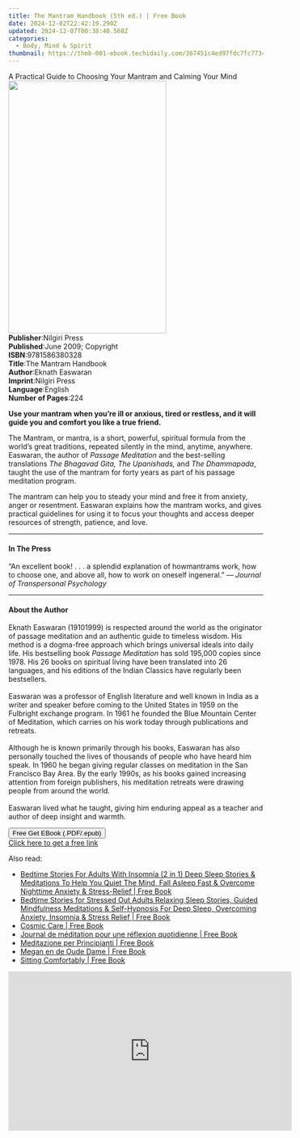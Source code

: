 ```yaml
---
title: The Mantram Handbook (5th ed.) | Free Book
date: 2024-12-02T22:42:19.290Z
updated: 2024-12-07T00:38:40.568Z
categories:
  - Body, Mind & Spirit
thumbnail: https://thmb-001-ebook.techidaily.com/367451c4ed97fdc7fc7734a0be7e13779a04359c0d2da36b4e9d19c280221002.jpg
---
```

<main id="book-container">
  <div class="flex flex-col">
    <div class="book-brief flex-1 py-6 px-4 sm:p-6 md:py-10 md:px-8">
      <!-- brief-->
      <div class="book-brief-main">
        A Practical Guide to Choosing Your Mantram and Calming Your Mind
      </div>
    </div>
    <div
      class="book-meta-info flex-1 grid gap-4 col-start-1 col-end-3 row-start-1 sm:mb-6 sm:grid-cols-4 lg:gap-6 lg:col-start-2 lg:row-end-6 lg:row-span-6 lg:mb-0"
    >
      <div
        class="book-meta-info-left place-content-center mt-4 p-4 text-sm leading-6 col-start-2 col-span-2 dark:text-slate-400"
      >
        <img
          class="w-full h-500 object-cover rounded-lg sm:h-255 sm:col-span-2 lg:col-span-full"
          src="https://img-001-ebook.techidaily.com/c67482c98c9168e72a11c9d6427766b60a55631badcf8eb63b70f090a78111c3.jpg"
          alt=""
          width="312"
          height="500"
        />
      </div>
      <div
        class="book-meta-info-right mt-2 col-start-1 row-start-2 col-span-3 self-center"
      >
        <!-- meta data  -->
        <div class="flex flex-col px-4 md:px-8">
          <div class="flex-1">
            <strong>Publisher</strong>:<span class="px-2">Nilgiri Press</span>
          </div>
          <div class="flex-1">
            <strong>Published</strong>:<span class="px-2"
              >June 2009; Copyright</span
            >
          </div>
          <div class="flex-1">
            <strong>ISBN</strong>:<span class="px-2">9781586380328</span>
          </div>
          <div class="flex-1">
            <strong>Title</strong>:<span class="px-2"
              >The Mantram Handbook</span
            >
          </div>
          <div class="flex-1">
            <strong>Author</strong>:<span class="px-2">Eknath Easwaran</span>
          </div>
          <div class="flex-1">
            <strong>Imprint</strong>:<span class="px-2">Nilgiri Press</span>
          </div>
          <div class="flex-1">
            <strong>Language</strong>:<span class="px-2">English</span>
          </div>
          <div class="flex-1">
            <strong>Number of Pages</strong>:<span class="px-2">224</span>
          </div>
        </div>
      </div>
    </div>
    <div class="book-description flex-1 py-6 px-4 sm:p-6 md:py-10 md:px-8">
      <div class="book-description-main">
        <div accordion-content="" id="description">
          <p>
            <b
              >Use your mantram when you’re ill or anxious, tired or restless,
              and it will guide you and comfort you like a true friend.</b
            >
          </p>
          <p>
            The Mantram, or mantra, is a short, powerful, spiritual formula from
            the world’s great traditions, repeated silently in the mind,
            anytime, anywhere. Easwaran, the author of
            <i>Passage Meditation</i> and the best-selling translations
            <i>The Bhagavad Gita, The Upanishads,</i> and <i>The Dhammapada</i>,
            taught the use of the mantram for forty years as part of his passage
            meditation program.
          </p>
          <p>
            The mantram can help you to steady your mind and free it from
            anxiety, anger or resentment. Easwaran explains how the mantram
            works, and gives practical guidelines for using it to focus your
            thoughts and access deeper resources of strength, patience, and
            love.
          </p>
        </div>
      </div>
    </div>
    <div class="book-excerpts flex-1 py-6 px-4 sm:p-6 md:py-10 md:px-8">
      <!-- excerpts-->
      <div class="book-excerpts-main">
        <hr />
        <h4 class="placeholder placeholder-heading">
          <span>In The Press</span>
        </h4>
        <p></p>
        <p>
          “An excellent book! . . . a splendid explanation of howmantrams work,
          how to choose one, and above all, how to work on oneself ingeneral.”
          <i>— Journal of Transpersonal Psychology</i>
        </p>
        <p></p>
      </div>
    </div>
    <div class="book-about-author flex-1 py-6 px-4 sm:p-6 md:py-10 md:px-8">
      <!-- about author-->
      <div class="book-main-author-main">
        <hr />
        <h4 class="placeholder placeholder-heading">
          <span>About the Author</span>
        </h4>
        <p>
          Eknath Easwaran (19101999) is respected around the world as the
          originator of passage meditation and an authentic guide to timeless
          wisdom. His method is a dogma-free approach which brings universal
          ideals into daily life. His bestselling book
          <i>Passage Meditation</i> has sold 195,000 copies since 1978. His 26
          books on spiritual living have been translated into 26 languages, and
          his editions of the Indian Classics have regularly been
          bestsellers.<br /><br />Easwaran was a professor of English literature
          and well known in India as a writer and speaker before coming to the
          United States in 1959 on the Fulbright exchange program. In 1961 he
          founded the Blue Mountain Center of Meditation, which carries on his
          work today through publications and retreats.<br /><br />Although he
          is known primarily through his books, Easwaran has also personally
          touched the lives of thousands of people who have heard him speak. In
          1960 he began giving regular classes on meditation in the San
          Francisco Bay Area. By the early 1990s, as his books gained increasing
          attention from foreign publishers, his meditation retreats were
          drawing people from around the world.<br /><br />Easwaran lived what
          he taught, giving him enduring appeal as a teacher and author of deep
          insight and warmth.
        </p>
      </div>
    </div>
    <div class="book-free-get flex-1 py-6 px-4 sm:p-6 md:py-10 md:px-8">
      <button
        id="btn-free-get"
        class="bg-blue-500 hover:bg-blue-700 text-white font-bold py-2 px-4 rounded"
      >
        Free Get EBook (.PDF/.epub)
      </button>
      <div id="countdown-display" class="px-2 text-lg mt-2"></div>
      <a
        id="free-link"
        class="hidden bg-blue-500 hover:bg-blue-700 text-white font-bold py-2 px-4 rounded"
        href="https://www.ebooks.com/en-us/book/96466872/the-mantram-handbook/eknath-easwaran/"
        target="_blank"
        >Click here to get a free link</a
      >
    </div>
    <script>
      let countdownTime = 0;
      let countdownInterval = null;
      document
        .getElementById('btn-free-get')
        .addEventListener('click', startCountdown);
      function startCountdown() {
        countdownTime = new Date().getTime() + 60000 * 3;
        countdownInterval = setInterval(updateCountdown, 1000);
        document.getElementById('btn-free-get').disabled = true;
        document
          .getElementById('btn-free-get')
          .classList.add('bg-gray-500', 'cursor-not-allowed');
      }
      function updateCountdown() {
        let currentTime = new Date().getTime();
        let timeLeft = countdownTime - currentTime;
        let secondsLeft = Math.floor(timeLeft / 1000);
        document.getElementById('countdown-display').innerHTML =
          `Remaining time: ${secondsLeft} seconds.`;
        if (secondsLeft <= 0) {
          clearInterval(countdownInterval);
          document.getElementById('btn-free-get').classList.add('hidden');
          document.getElementById('free-link').classList.remove('hidden');
          document.getElementById('countdown-display').innerHTML = '';
        }
      }
    </script>
  </div>
</main>

<ins class="adsbygoogle"
      style="display:block"
      data-ad-client="ca-pub-7571918770474297"
      data-ad-slot="8358498916"
      data-ad-format="auto"
      data-full-width-responsive="true"></ins>
    

<span class="atpl-alsoreadstyle">Also read:</span>
<div><ul>
<li><a href="https://novels-ebooks.techidaily.com/210101856-9781989838778-bedtime-stories-for-adults-with-insomnia-2-in-1-deep-sleep-stories-meditations-to-help-you-quiet-the-mind-fall-asleep-fast-overcome-nighttime-anxiety-stress-rel/"><u>Bedtime Stories For Adults With Insomnia (2 in 1) Deep Sleep Stories & Meditations To Help You Quiet The Mind, Fall Asleep Fast & Overcome Nighttime Anxiety & Stress-Relief | Free Book</u></a></li>
<li><a href="https://novels-ebooks.techidaily.com/210101854-9781989838761-bedtime-stories-for-stressed-out-adults-relaxing-sleep-stories-guided-mindfulness-meditations-self-hypnosis-for-deep-sleep-overcoming-anxiety-insomnia-stress-re/"><u>Bedtime Stories for Stressed Out Adults Relaxing Sleep Stories, Guided Mindfulness Meditations & Self-Hypnosis For Deep Sleep, Overcoming Anxiety, Insomnia & Stress Relief | Free Book</u></a></li>
<li><a href="https://novels-ebooks.techidaily.com/210101892-9781797205434-cosmic-care/"><u>Cosmic Care | Free Book</u></a></li>
<li><a href="https://novels-ebooks.techidaily.com/210102639-9781071552308-journal-de-meditation-pour-une-reflexion-quotidienne/"><u>Journal de méditation pour une réflexion quotidienne | Free Book</u></a></li>
<li><a href="https://novels-ebooks.techidaily.com/210102596-9781071553626-meditazione-per-principianti/"><u>Meditazione per Principianti | Free Book</u></a></li>
<li><a href="https://novels-ebooks.techidaily.com/210102609-9781071557211-megan-en-de-oude-dame/"><u>Megan en de Oude Dame | Free Book</u></a></li>
<li><a href="https://novels-ebooks.techidaily.com/210102532-9781786784858-sitting-comfortably/"><u>Sitting Comfortably | Free Book</u></a></li>
</ul></div>

<!-- affiliate ads begin -->
<iframe width="560" height="315" src="https://www.youtube.com/embed/JMgRzDANfSQ?si=NDy01ntXGGOi1Uxs" title="YouTube video player" frameborder="0" allow="accelerometer; autoplay; clipboard-write; encrypted-media; gyroscope; picture-in-picture; web-share" referrerpolicy="strict-origin-when-cross-origin" allowfullscreen></iframe>
<!-- affiliate ads end -->

